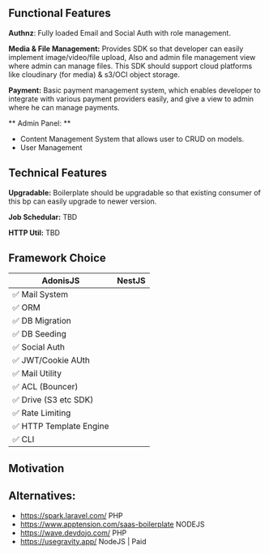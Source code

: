 ## Functional Features 

 **Authnz**:  Fully loaded Email and Social Auth with role management.
 
 **Media & File Management:** Provides SDK so that developer can easily implement image/video/file upload, Also and admin file management view where admin can manage files.  This SDK should support cloud platforms like cloudinary (for media) & s3/OCI object storage.
 
 **Payment:** Basic payment management system, which enables developer to integrate with various payment providers easily, and give a view to admin where he can manage payments.

 ** Admin Panel: **
   - Content Management System that allows user to CRUD on models.
   - User Management
 
 
 ## Technical Features 

**Upgradable:** Boilerplate should be upgradable so that existing consumer of this bp can easily upgrade to newer version.

**Job Schedular:** TBD

**HTTP Util:** TBD


 


 ## Framework Choice


 
| AdonisJS | NestJS |
|--|--|
|  ✅ Mail System |  |
| ✅ ORM||
| ✅ DB Migration||
| ✅ DB Seeding||
| ✅ Social Auth||
| ✅ JWT/Cookie AUth||
| ✅ Mail Utility||
| ✅ ACL (Bouncer)||
| ✅ Drive (S3 etc SDK)||
| ✅ Rate Limiting||
| ✅ HTTP Template Engine||
| ✅ CLI||



## Motivation



## Alternatives: 
 - https://spark.laravel.com/ PHP
 - https://www.apptension.com/saas-boilerplate NODEJS
 - https://wave.devdojo.com/ PHP
 - https://usegravity.app/ NodeJS | Paid
